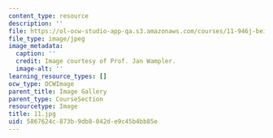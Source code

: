 ```yaml
---
content_type: resource
description: ''
file: https://ol-ocw-studio-app-qa.s3.amazonaws.com/courses/11-946j-beijing-urban-design-studio-summer-2004/5867624c873b9db8042de9c45b4bb85e_11.jpg
file_type: image/jpeg
image_metadata:
  caption: ''
  credit: Image courtesy of Prof. Jan Wampler.
  image-alt: ''
learning_resource_types: []
ocw_type: OCWImage
parent_title: Image Gallery
parent_type: CourseSection
resourcetype: Image
title: 11.jpg
uid: 5867624c-873b-9db8-042d-e9c45b4bb85e
---
```

